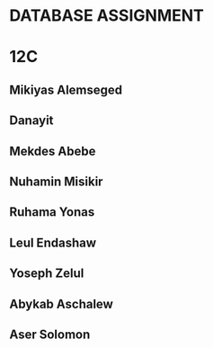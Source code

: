 # DATABASE ASSIGNMENT
<h1> 12C </h1>

## Mikiyas Alemseged
## Danayit 
## Mekdes Abebe
## Nuhamin Misikir
## Ruhama Yonas
## Leul Endashaw
## Yoseph Zelul
## Abykab Aschalew
## Aser Solomon



